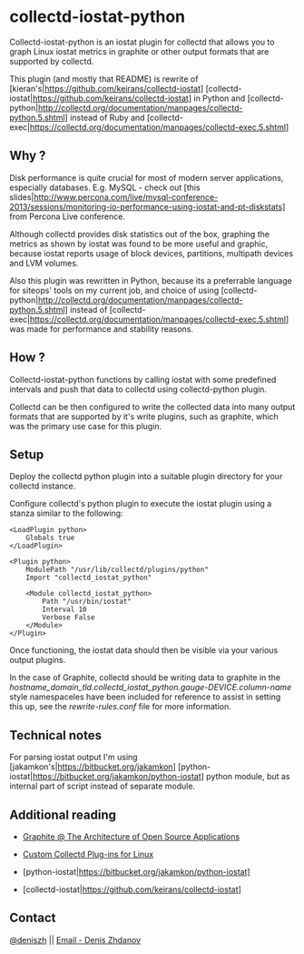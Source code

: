 collectd-iostat-python
======================

Collectd-iostat-python is an iostat plugin for collectd that allows you to graph Linux iostat metrics in graphite or other output formats that are supported by collectd.

This plugin (and mostly that README) is rewrite of [kieran's|https://github.com/keirans/collectd-iostat] [collectd-iostat|https://github.com/keirans/collectd-iostat] in Python and [collectd-python|http://collectd.org/documentation/manpages/collectd-python.5.shtml] instead of Ruby and [collectd-exec|https://collectd.org/documentation/manpages/collectd-exec.5.shtml]

Why ?
-------
Disk performance is quite crucial for most of modern server applications, especially databases. E.g. MySQL - check out [this slides|http://www.percona.com/live/mysql-conference-2013/sessions/monitoring-io-performance-using-iostat-and-pt-diskstats] from Percona Live conference.

Although collectd provides disk statistics out of the box, graphing the metrics as shown by iostat was found to be more useful and graphic, because iostat reports usage of block devices, partitions, multipath devices and LVM volumes.

Also this plugin was rewritten in Python, because its a preferrable language for siteops' tools on my current job, and choice of using [collectd-python|http://collectd.org/documentation/manpages/collectd-python.5.shtml] instead of [collectd-exec|https://collectd.org/documentation/manpages/collectd-exec.5.shtml] was made for performance and stability reasons.

How ?
-------
Collectd-iostat-python functions by calling iostat with some predefined intervals and push that data to collectd using collectd-python plugin.

Collectd can be then configured to write the collected data into many output formats that are supported by it's write plugins, such as graphite, which was the primary use case for this plugin.


Setup
-------
Deploy the collectd python plugin into a suitable plugin directory for your collectd instance.

Configure collectd's python plugin to execute the iostat plugin using a stanza similar to the following:


    <LoadPlugin python>
        Globals true
    </LoadPlugin>

    <Plugin python>
        ModulePath "/usr/lib/collectd/plugins/python"
        Import "collectd_iostat_python"

        <Module collectd_iostat_python>
            Path "/usr/bin/iostat"
            Interval 10
            Verbose False
        </Module>
    </Plugin>

Once functioning, the iostat data should then be visible via your various output plugins.

In the case of Graphite, collectd should be writing data to graphite in the *hostname_domain_tld.collectd_iostat_python.gauge-DEVICE.column-name* style namespaceles have been included for reference to assist in setting this up, see the _rewrite-rules.conf_ file for more information.

Technical notes
-------
For parsing iostat output I'm using [jakamkon's|https://bitbucket.org/jakamkon] [python-iostat|https://bitbucket.org/jakamkon/python-iostat] python module, but as internal part of script instead of separate module.



Additional reading
-------
* [Graphite @ The Architecture of Open Source Applications](http://www.aosabook.org/en/graphite.html)

* [Custom Collectd Plug-ins for Linux](http://support.rightscale.com/12-Guides/RightScale_101/08-Management_Tools/Monitoring_System/Writing_custom_collectd_plugins/Custom_Collectd_Plug-ins_for_Linux)

* [python-iostat|https://bitbucket.org/jakamkon/python-iostat]

* [collectd-iostat|https://github.com/keirans/collectd-iostat]

Contact
-------
[@deniszh](http://twitter.com/deniszh) || [Email - Denis Zhdanov](mailto:denis.zhdanov@gmail.com)
